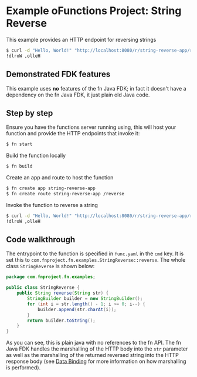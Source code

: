 # Example oFunctions Project: String Reverse

This example provides an HTTP endpoint for reversing strings

```bash
$ curl -d "Hello, World!" "http://localhost:8080/r/string-reverse-app/reverse"
!dlroW ,olleH
```


## Demonstrated FDK features

This example uses **no** features of the fn Java FDK; in fact it doesn't have
a dependency on the fn Java FDK, it just plain old Java code.

## Step by step

Ensure you have the functions server running using, this will host your
function and provide the HTTP endpoints that invoke it:

```bash
$ fn start
```

Build the function locally

```bash
$ fn build
```

Create an app and route to host the function

```bash
$ fn create app string-reverse-app
$ fn create route string-reverse-app /reverse
```

Invoke the function to reverse a string

```bash
$ curl -d "Hello, World!" "http://localhost:8080/r/string-reverse-app/reverse"
!dlroW ,olleH
```


## Code walkthrough

The entrypoint to the function is specified in `func.yaml` in the `cmd` key.
It is set this to `com.fnproject.fn.examples.StringReverse::reverse`. The whole class
`StringReverse` is shown below:


```java
package com.fnproject.fn.examples;

public class StringReverse {
    public String reverse(String str) {
        StringBuilder builder = new StringBuilder();
        for (int i = str.length() - 1; i >= 0; i--) {
            builder.append(str.charAt(i));
        }
        return builder.toString();
    }
}
```

As you can see, this is plain java with no references to the fn API. The
fn Java FDK handles the marshalling of the HTTP body into the `str`
parameter as well as the marshalling of the returned reversed string into the HTTP
response body (see [Data Binding](/docs/DataBinding.md) for more
information on how marshalling is performed).


